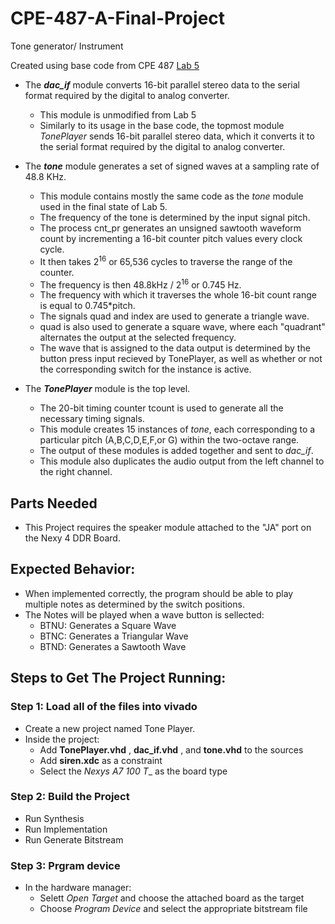 # CPE-487-A-Final-Project
Tone generator/ Instrument

Created using base code from CPE 487 [Lab 5](https://github.com/byett/dsd/tree/CPE487-Spring2024/Nexys-A7/Lab-5)

* The **_dac_if_** module converts 16-bit parallel stereo data to the serial format required by the digital to analog converter.
  * This module is unmodified from Lab 5
  * Similarly to its usage in the base code, the topmost module *TonePlayer* sends 16-bit parallel stereo data, which it converts it to the serial format required by the digital to analog converter.

* The **_tone_** module generates a set of signed waves at a sampling rate of 48.8 KHz.
  * This module contains mostly the same code as the *tone* module used in the final state of Lab 5.
  * The frequency of the tone is determined by the input signal pitch.
  * The process cnt_pr generates an unsigned sawtooth waveform count by incrementing a 16-bit counter pitch values every clock cycle.
  * It then takes 2<sup>16</sup> or 65,536 cycles to traverse the range of the counter.
  * The frequency is then 48.8kHz / 2<sup>16</sup> or 0.745 Hz.
  * The frequency with which it traverses the whole 16-bit count range is equal to 0.745*pitch.
  * The signals quad and index are used to generate a triangle wave.
  * quad is also used to generate a square wave, where each "quadrant" alternates the output at the selected frequency.
  * The wave that is assigned to the data output is determined by the button press input recieved by TonePlayer, as well as whether or not the corresponding switch for the instance is active.
   
* The **_TonePlayer_** module is the top level.
  * The 20-bit timing counter tcount is used to generate all the necessary timing signals.
  * This module creates 15 instances of *tone*, each corresponding to a particular pitch (A,B,C,D,E,F,or G) within the two-octave range.
  * The output of these modules is added together and sent to *dac_if*.
  * This module also duplicates the audio output from the left channel to the right channel.

## Parts Needed
* This Project requires the speaker module attached to the "JA" port on the Nexy 4 DDR Board.

## Expected Behavior:
* When implemented correctly, the program should be able to play multiple notes as determined by the switch positions.
* The Notes will be played when a wave button is sellected:
  * BTNU: Generates a Square Wave
  * BTNC: Generates a Triangular Wave
  * BTND: Generates a Sawtooth Wave
## Steps to Get The Project Running:
### Step 1: Load all of the files into vivado
* Create a new project named Tone Player.
* Inside the project:
  * Add **TonePlayer.vhd** , **dac_if.vhd** , and **tone.vhd** to the sources
  * Add **siren.xdc** as a constraint
  * Select the  _Nexys A7 100 T__ as the board type
### Step 2: Build the Project
* Run Synthesis
* Run Implementation
* Run Generate Bitstream
### Step 3: Prgram device
* In the hardware manager:
  * Selett _Open Target_ and choose the attached board as the target
  * Choose _Program Device_ and select the appropriate bitstream file
